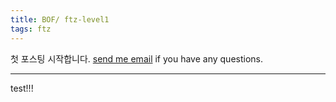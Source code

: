 ```yaml
---
title: BOF/ ftz-level1
tags: ftz
---
```


첫 포스팅 시작합니다.
 [send me email](mailto:jewel7492@gmail.com) if you have any questions.

<!--more-->

---

test!!!
